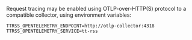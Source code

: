 Request tracing may be enabled using OTLP-over-HTTP(S) protocol to a compatible collector, using environment variables:

```
TTRSS_OPENTELEMETRY_ENDPOINT=http://otlp-collector:4318
TTRSS_OPENTELEMETRY_SERVICE=tt-rss
```
